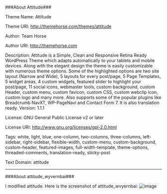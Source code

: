###About Attitude###

Theme Name: Attitude

Theme URI: http://themehorse.com/themes/attitude

Author: Team Horse

Author URI: http://themehorse.com

Description: Attitude is a Simple, Clean and Responsive Retina Ready WordPress Theme which adapts automatically to your tablets and mobile devices. Along with the elegant design the theme is easily customizable with numerous theme options. Some of the highlighted options are two site layout (Narrow and Wide), 5 layouts for every post/page, 5 Page Templates, 5 widget areas, 4 custom widgets, featured slider to highlight your post/page, 11 social icons, webmaster tools, custom background, custom Header, custom menu, custom favicon, custom CSS, custom webclip icon, custom logo and many more. Also supports some of the popular plugins like Breadcrumb NavXT, WP-PageNavi and Contact Form 7. It is also translation ready.
Version: 1.1.1

License: GNU General Public License v2 or later

License URI: http://www.gnu.org/licenses/gpl-2.0.html

Tags: white, light, blue, one-column, two-columns, three-columns, left-sidebar, right-sidebar, flexible-width, custom-menu, custom-background, custom-header, featured-images, full-width-template, theme-options, threaded-comments, translation-ready, sticky-post

Text Domain: attitude

------

###About attitude_wyvernbai###

I modified attitude. Here is the screenshot of attitude_wvyernbai:
![image](https://dl.dropbox.com/u/108811466/attitude.png)
